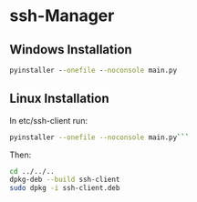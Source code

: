 # ssh-Manager

## Windows Installation
```bat
pyinstaller --onefile --noconsole main.py
```

## Linux Installation

In etc/ssh-client run:
```bash
pyinstaller --onefile --noconsole main.py```
```

Then:

```bash
cd ../../..
dpkg-deb --build ssh-client
sudo dpkg -i ssh-client.deb
```

